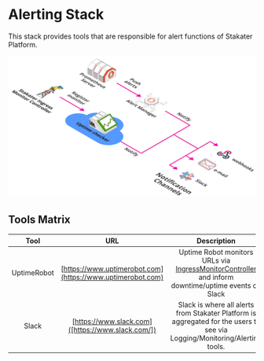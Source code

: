 # Alerting Stack

This stack provides tools that are responsible for alert functions of Stakater Platform.

![Alerting](./image/alerting.png)

## Tools Matrix

|       Tool        | URL  |  Description |
| :---------------: | :--: | :-----------:|
| UptimeRobot | [https://www.uptimerobot.com](https://www.uptimerobot.com) | Uptime Robot monitors URLs via [IngressMonitorController](https://github.com/stakater/IngressMonitorController) and inform downtime/uptime events on Slack |
| Slack | [https://www.slack.com]([https://www.slack.com/]) | Slack is where all alerts from Stakater Platform is aggregated for the users to see via Logging/Monitoring/Alerting tools. |